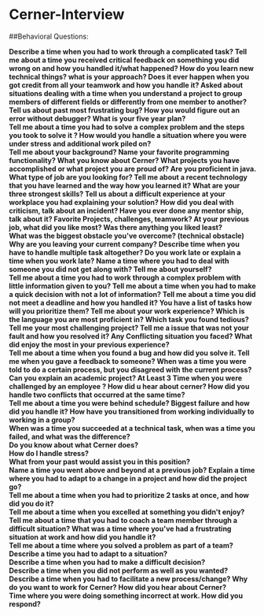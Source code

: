 # Cerner-Interview

##Behavioral Questions:

**Describe a time when you had to work through a complicated task?
Tell me about a time you received critical feedback on something you did wrong on and how you handled it/what happened?
How do you learn new technical things? what is your approach?
Does it ever happen when you got credit from all your teamwork and how you handle it?
Asked about situations dealing with a time when you understand a project to group members of different fields or differently from one member to another?
Tell us about past most frustrating bug?
How you would figure out an error without debugger?
What is your five year plan?  
Tell me about a time you had to solve a complex problem and the steps you took to solve it ?
How would you handle a situation where you were under stress and additional work piled on?  
Tell me about your background?
Name your favorite programming functionality?
What you know about Cerner?
What projects you have accomplished or what project you are proud of?
Are you proficient in java. What type of  job are you looking for?
Tell me about a recent technology that you have learned and the way how you learned it?
What are your three strongest skills?
Tell us about a difficult experience at your workplace you had explaining your solution?
How did you deal with criticism, talk about an incident?
Have you ever done any mentor ship, talk about it?
Favorite Projects, challenges, teamwork?
At your previous job, what did you like most? Was there anything you liked least?  
What was the biggest obstacle you've overcome?  (technical obstacle)
Why are you leaving your current company?
Describe time when you have to handle multiple task altogether?
Do you work late or explain a time when you work late?
Name a time where you had to deal with someone you did not get along with?
Tell me about yourself?  
Tell me about a time you had to work through a complex problem with little information given to you?
Tell me about a time when you had to make a quick decision with not a lot of information?
Tell me about a time you did not meet a deadline and how you handled it?
You have a list of tasks how will you prioritize them?
Tell me about your work experience?
Which is the language you are most proficient in?
Which task you found tedious?
Tell me your most challenging project?
Tell me a issue that was not your fault and how you resolved it?
Any Conflicting situation you faced?
What did enjoy the most in your previous experience?  
Tell me about a time when you found a bug and how did you solve it.
Tell me when you gave a feedback to someone?
When was a time you were told to do a certain process, but you disagreed with the current process?
Can you explain an academic project?  At Least 3
Time when you were challenged by an employee  ?
How did u hear about cerner?
How did you handle two conflicts that occurred at the same time?  
Tell me about a time you were behind schedule?
Biggest failure and how did you handle it?
How have you transitioned from working individually to working in a group?  
When was a time you succeeded at a technical task, when was a time you failed, and what was the difference?  
Do you know about what Cerner does?  
How do I handle stress?  
What from your past would assist you in this position?  
Name a time you went above and beyond at a previous job?
Explain a time where you had to adapt to a change in a project and how did the project go?  
Tell me about a time when you had to prioritize 2 tasks at once, and how did you do it?  
Tell me about a time when you excelled at something you didn't enjoy?  
Tell me about a time that you had to coach a team member through a difficult situation?
What was a time where you've had a frustrating situation at work and how did you handle it?  
Tell me about a time where you solved a problem as part of a team?
Describe a time you had to adapt to a situation?  
Describe a time when you had to make a difficult decision?  
Describe a time when you did not perform as well as you wanted?  
Describe a time when you had to facilitate a new process/change? 
Why do you want to work for Cerner? How did you hear about Cerner?  
Time where you were doing something incorrect at work. How did you respond?**



